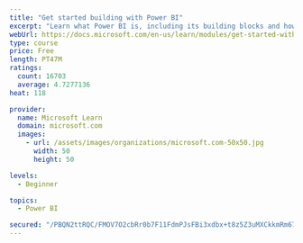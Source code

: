 ```yaml
---
title: "Get started building with Power BI"
excerpt: "Learn what Power BI is, including its building blocks and how they work together."
webUrl: https://docs.microsoft.com/en-us/learn/modules/get-started-with-power-bi/
type: course
price: Free
length: PT47M
ratings:
  count: 16703
  average: 4.7277136
heat: 118

provider:
  name: Microsoft Learn
  domain: microsoft.com
  images:
    - url: /assets/images/organizations/microsoft.com-50x50.jpg
      width: 50
      height: 50

levels:
  - Beginner

topics:
  - Power BI

secured: "/PBQN2ttRQC/FMOV7O2cbRr0b7F11FdmPJsFBi3xdbx+t8z5Z3uMXCkkmRm67hbHpgwZh6qCdl8zn23HBdpRlhrmlL6Ilc1WGVeuD0uYmWo0PofUe3XzFDnTFuC/lFTKsNA0hgMURMJjAsqBeMgV9it3l5u9SrA4VVg1qXIF3MmozT0ITclbj25u617J7b1rWPL7MWaG2bqVbhyCpMMh3v8HyOmbIGVVn9g/CO4K8MWzWzRMm3D270HzQmnTNFore0UvkPZRAQlsRLqkolev3QlDmWAsI+RZLjHnMjmV+8zOUY1Zy6To6M4KVf9J1E2xkbGUWvTBWBG69CDd7xIps9KYg/O5bL+7a9kuo7av60llWVFq2H0MEEkP8Xig2PALaCORhG7p6H9trAOqUNJ3GQ==;CbW2Wuo3SQqsDTJI27zurQ=="
---
```


